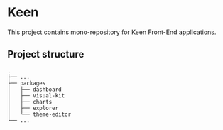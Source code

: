 # Keen

This project contains mono-repository for Keen Front-End applications.

## Project structure

```
.
├── ...
├── packages            
│   ├── dashboard    
│   ├── visual-kit    
│   ├── charts        
│   ├── explorer      
│   └── theme-editor
└── ...
```

